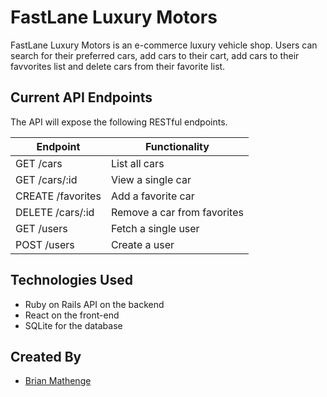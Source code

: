 # FastLane Luxury Motors

FastLane Luxury Motors is an e-commerce luxury vehicle shop. Users can search for their preferred cars, add cars to their cart, add cars to their favvorites list and delete cars from their favorite list.

## Current API Endpoints

The API will expose the following RESTful endpoints.

| Endpoint                | Functionality                |
|-------------------------|------------------------------|
| GET /cars               | List all cars                |
| GET /cars/:id           | View a single car            |
| CREATE /favorites       | Add a favorite car           |
| DELETE /cars/:id        | Remove a car from favorites  |
| GET /users              | Fetch a single user          |
| POST /users             | Create a user                |

## Technologies Used
- Ruby on Rails API on the backend
- React on the front-end
- SQLite for the database

## Created By
- [Brian Mathenge](https://github.com/wamwangi-mathenge)